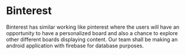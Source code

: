 # Binterest
Binterest has similar working like pinterest where the users will have an opportunity to have a personalized board and also a chance to explore other different boards displaying content. Our team shall be making an android application with firebase for database purposes.
